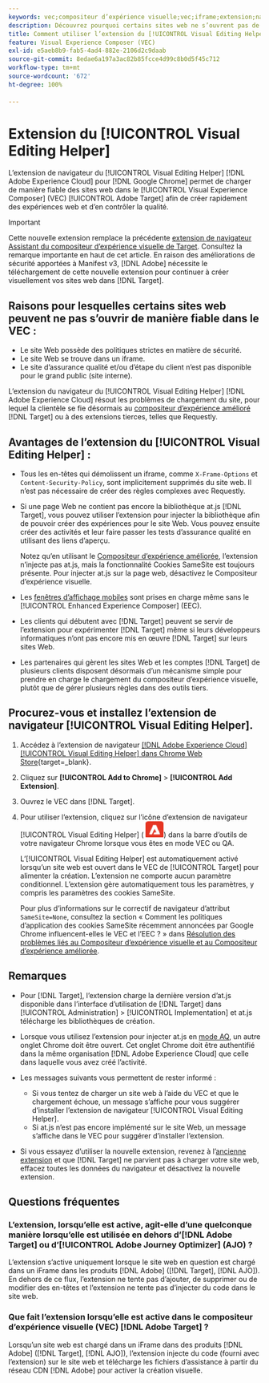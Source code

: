 ```yaml
---
keywords: vec;compositeur d’expérience visuelle;vec;iframe;extension;navigateur;questions fréquentes
description: Découvrez pourquoi certains sites web ne s’ouvrent pas de manière fiable dans le [!UICONTROL Visual Experience Composer] (VEC). L’extension de navigateur [!UICONTROL Visual Editing Helper] vous permet de charger des sites web de manière fiable dans le VEC.
title: Comment utiliser l’extension du [!UICONTROL Visual Editing Helper] ?
feature: Visual Experience Composer (VEC)
exl-id: e5aeb8b9-fab5-4ad4-882e-2106d2c9daab
source-git-commit: 8edae6a197a3ac82b85fcce4d99c8b0d5f45c712
workflow-type: tm+mt
source-wordcount: '672'
ht-degree: 100%

---
```


# Extension du [!UICONTROL Visual Editing Helper]

L’extension de navigateur du [!UICONTROL Visual Editing Helper] [!DNL Adobe Experience Cloud] pour [!DNL Google Chrome] permet de charger de manière fiable des sites web dans le [!UICONTROL Visual Experience Composer] (VEC) [!UICONTROL Adobe Target] afin de créer rapidement des expériences web et d’en contrôler la qualité.

>[!IMPORTANT]
>
>Cette nouvelle extension remplace la précédente [extension de navigateur Assistant du compositeur d’expérience visuelle de Target](/help/main/c-experiences/c-visual-experience-composer/r-troubleshoot-composer/vec-helper-browser-extension.md). Consultez la remarque importante en haut de cet article. En raison des améliorations de sécurité apportées à Manifest v3, [!DNL Adobe] nécessite le téléchargement de cette nouvelle extension pour continuer à créer visuellement vos sites web dans [!DNL Target].

## Raisons pour lesquelles certains sites web peuvent ne pas s’ouvrir de manière fiable dans le VEC :

* Le site Web possède des politiques strictes en matière de sécurité.
* Le site Web se trouve dans un iframe.
* Le site d’assurance qualité et/ou d’étape du client n’est pas disponible pour le grand public (site interne).

L’extension du navigateur du [!UICONTROL Visual Editing Helper] [!DNL Adobe Experience Cloud] résout les problèmes de chargement du site, pour lequel la clientèle se fie désormais au [compositeur d’expérience amélioré](/help/main/administrating-target/visual-experience-composer-set-up.md#eec) [!DNL Target] ou à des extensions tierces, telles que Requestly.

## Avantages de l’extension du [!UICONTROL Visual Editing Helper] :

* Tous les en-têtes qui démolissent un iframe, comme `X-Frame-Options` et `Content-Security-Policy`, sont implicitement supprimés du site web. Il n’est pas nécessaire de créer des règles complexes avec Requestly.
* Si une page Web ne contient pas encore la bibliothèque at.js [!DNL Target], vous pouvez utiliser l’extension pour injecter la bibliothèque afin de pouvoir créer des expériences pour le site Web. Vous pouvez ensuite créer des activités et leur faire passer les tests d’assurance qualité en utilisant des liens d’aperçu.

  Notez qu’en utilisant le [Compositeur d’expérience améliorée](/help/main/administrating-target/visual-experience-composer-set-up.md#eec), l’extension n’injecte pas at.js, mais la fonctionnalité Cookies SameSite est toujours présente. Pour injecter at.js sur la page web, désactivez le Compositeur d’expérience visuelle.

* Les [fenêtres d’affichage mobiles](/help/main/c-experiences/c-visual-experience-composer/mobile-viewports.md) sont prises en charge même sans le [!UICONTROL Enhanced Experience Composer] (EEC).
* Les clients qui débutent avec [!DNL Target] peuvent se servir de l’extension pour expérimenter [!DNL Target] même si leurs développeurs informatiques n’ont pas encore mis en œuvre [!DNL Target] sur leurs sites Web.
* Les partenaires qui gèrent les sites Web et les comptes [!DNL Target] de plusieurs clients disposent désormais d’un mécanisme simple pour prendre en charge le chargement du compositeur d’expérience visuelle, plutôt que de gérer plusieurs règles dans des outils tiers.

## Procurez-vous et installez l’extension de navigateur [!UICONTROL Visual Editing Helper].

1. Accédez à l’extension de navigateur [[!DNL Adobe Experience Cloud] [!UICONTROL Visual Editing Helper] dans Chrome Web Store](https://chrome.google.com/webstore/detail/adobe-experience-cloud-vi/kgmjjkfjacffaebgpkpcllakjifppnca){target=_blank}.
1. Cliquez sur **[!UICONTROL Add to Chrome]** > **[!UICONTROL Add Extension]**.
1. Ouvrez le VEC dans [!DNL Target].
1. Pour utiliser l’extension, cliquez sur l’icône d’extension de navigateur [!UICONTROL Visual Editing Helper] (![Icône d’extension d’édition visuelle](/help/main/c-experiences/c-visual-experience-composer/r-troubleshoot-composer/assets/visual-editing-helper.png)) dans la barre d’outils de votre navigateur Chrome lorsque vous êtes en mode VEC ou QA.

   L’[!UICONTROL Visual Editing Helper] est automatiquement activé lorsqu’un site web est ouvert dans le VEC de [!UICONTROL Target] pour alimenter la création. L’extension ne comporte aucun paramètre conditionnel. L’extension gère automatiquement tous les paramètres, y compris les paramètres des cookies SameSite.

   Pour plus d’informations sur le correctif de navigateur d’attribut `SameSite=None`, consultez la section « Comment les politiques d’application des cookies SameSite récemment annoncées par Google Chrome influencent-elles le VEC et l’EEC ? » dans [Résolution des problèmes liés au Compositeur d’expérience visuelle et au Compositeur d’expérience améliorée](/help/main/c-experiences/c-visual-experience-composer/r-troubleshoot-composer/issues-related-to-the-visual-experience-composer-vec-and-enhanced-experience-composer-eec.md).

## Remarques

* Pour [!DNL Target], l’extension charge la dernière version d’at.js disponible dans l’interface d’utilisation de [!DNL Target] dans [!UICONTROL Administration] > [!UICONTROL Implementation] et at.js télécharge les bibliothèques de création.
* Lorsque vous utilisez l’extension pour injecter at.js en [mode AQ](/help/main/c-activities/c-activity-qa/activity-qa.md), un autre onglet Chrome doit être ouvert. Cet onglet Chrome doit être authentifié dans la même organisation [!DNL Adobe Experience Cloud] que celle dans laquelle vous avez créé l’activité.
* Les messages suivants vous permettent de rester informé :

   * Si vous tentez de charger un site web à l’aide du VEC et que le chargement échoue, un message s’affiche pour vous suggérer d’installer l’extension de navigateur [!UICONTROL Visual Editing Helper].
   * Si at.js n’est pas encore implémenté sur le site Web, un message s’affiche dans le VEC pour suggérer d’installer l’extension.
* Si vous essayez d’utiliser la nouvelle extension, revenez à l’[ancienne extension](/help/main/c-experiences/c-visual-experience-composer/r-troubleshoot-composer/vec-helper-browser-extension.md) et que [!DNL Target] ne parvient pas à charger votre site web, effacez toutes les données du navigateur et désactivez la nouvelle extension.

## Questions fréquentes

### L’extension, lorsqu’elle est active, agit-elle d’une quelconque manière lorsqu’elle est utilisée en dehors d’[!DNL Adobe Target] ou d’[!UICONTROL Adobe Journey Optimizer] (AJO) ?

L’extension s’active uniquement lorsque le site web en question est chargé dans un iFrame dans les produits [!DNL Adobe] ([!DNL Target], [!DNL AJO]). En dehors de ce flux, l’extension ne tente pas d’ajouter, de supprimer ou de modifier des en-têtes et l’extension ne tente pas d’injecter du code dans le site web.

### Que fait l’extension lorsqu’elle est active dans le compositeur d’expérience visuelle (VEC) [!DNL Adobe Target] ?

Lorsqu’un site web est chargé dans un iFrame dans des produits [!DNL Adobe] ([!DNL Target], [!DNL AJO]), l’extension injecte du code (fourni avec l’extension) sur le site web et télécharge les fichiers d’assistance à partir du réseau CDN [!DNL Adobe] pour activer la création visuelle.
